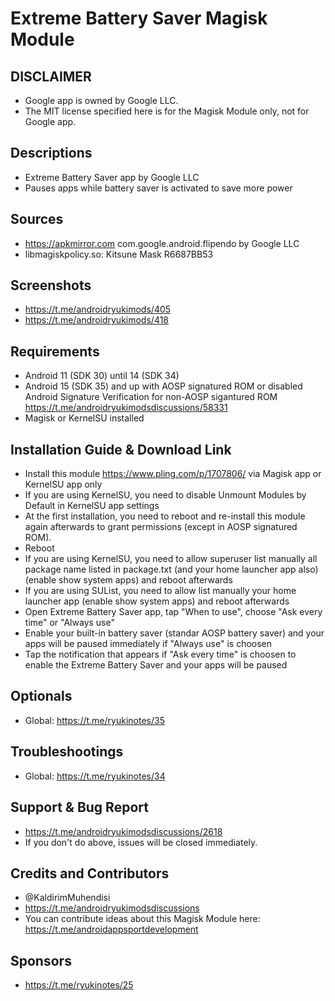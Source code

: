 # Extreme Battery Saver Magisk Module

## DISCLAIMER
- Google app is owned by Google LLC.
- The MIT license specified here is for the Magisk Module only, not for Google app.

## Descriptions
- Extreme Battery Saver app by Google LLC
- Pauses apps while battery saver is activated to save more power

## Sources
- https://apkmirror.com com.google.android.flipendo by Google LLC
- libmagiskpolicy.so: Kitsune Mask R6687BB53

## Screenshots
- https://t.me/androidryukimods/405
- https://t.me/androidryukimods/418

## Requirements
- Android 11 (SDK 30) until 14 (SDK 34)
- Android 15 (SDK 35) and up with AOSP signatured ROM or disabled Android Signature Verification for non-AOSP sigantured ROM https://t.me/androidryukimodsdiscussions/58331
- Magisk or KernelSU installed

## Installation Guide & Download Link
- Install this module https://www.pling.com/p/1707806/ via Magisk app or KernelSU app only
- If you are using KernelSU, you need to disable Unmount Modules by Default in KernelSU app settings
- At the first installation, you need to reboot and re-install this module again afterwards to grant permissions (except in AOSP signatured ROM).
- Reboot
- If you are using KernelSU, you need to allow superuser list manually all package name listed in package.txt (and your home launcher app also) (enable show system apps) and reboot afterwards
- If you are using SUList, you need to allow list manually your home launcher app (enable show system apps) and reboot afterwards
- Open Extreme Battery Saver app, tap "When to use", choose "Ask every time" or "Always use"
- Enable your built-in battery saver (standar AOSP battery saver) and your apps will be paused immediately if "Always use" is choosen
- Tap the notification that appears if "Ask every time" is choosen to enable the Extreme Battery Saver and your apps will be paused

## Optionals
- Global: https://t.me/ryukinotes/35

## Troubleshootings
- Global: https://t.me/ryukinotes/34

## Support & Bug Report
- https://t.me/androidryukimodsdiscussions/2618
- If you don't do above, issues will be closed immediately.

## Credits and Contributors
- @KaldirimMuhendisi
- https://t.me/androidryukimodsdiscussions
- You can contribute ideas about this Magisk Module here: https://t.me/androidappsportdevelopment

## Sponsors
- https://t.me/ryukinotes/25


